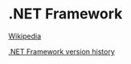# .NET Framework
[Wikipedia](https://en.wikipedia.org/wiki/.NET_Framework)

[.NET Framework version history](https://en.wikipedia.org/wiki/.NET_Framework_version_history)